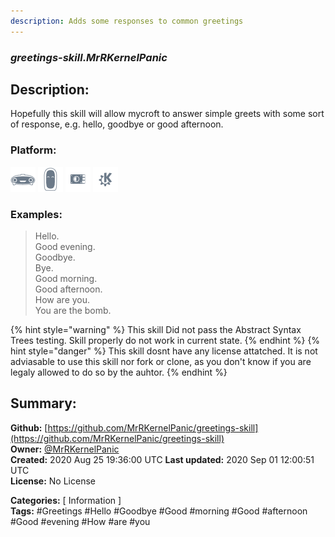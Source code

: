 ```yaml
---
description: Adds some responses to common greetings
---
```


### _greetings-skill.MrRKernelPanic_  
## Description:  
Hopefully this skill will allow mycroft to answer simple greets with some sort of response, e.g. hello, goodbye or good afternoon.  
  
  
### Platform:  
 ![Mark I](../.gitbook/assets/mark-1-icon.png)  ![Mark II](../.gitbook/assets/mark-2-icon.png)  ![Picroft](../.gitbook/assets/picroft-icon.png)  ![plasmoid](../.gitbook/assets/kde.png)   
### Examples:  
> Hello.  
> Good evening.  
> Goodbye.  
> Bye.  
> Good morning.  
> Good afternoon.  
> How are you.  
> You are the bomb.  
  
{% hint style="warning" %}
This skill Did not pass the Abstract Syntax Trees testing. Skill properly do not work in current state.
{% endhint %}
{% hint style="danger" %}
This skill dosnt have any license attatched. It is not adviasable to use this skill nor fork or clone, as you don't know if you are legaly allowed to do so by the auhtor.
{% endhint %}
  
## Summary:  
**Github:** [https://github.com/MrRKernelPanic/greetings-skill](https://github.com/MrRKernelPanic/greetings-skill)  
**Owner:** [@MrRKernelPanic](https://github.com/MrRKernelPanic)  
**Created:** 2020 Aug 25 19:36:00 UTC  **Last updated:** 2020 Sep 01 12:00:51 UTC  
**License:** No License  
  
**Categories:** [ Information ]   
**Tags:** \#Greetings \#Hello \#Goodbye \#Good \#morning \#Good \#afternoon \#Good \#evening \#How \#are \#you   
